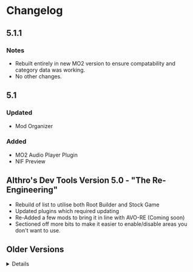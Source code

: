 # Changelog

## 5.1.1
### Notes
- Rebuilt entirely in new MO2 version to ensure compatability and category data was working.
- No other changes.

## 5.1
### Updated
- Mod Organizer

### Added
- MO2 Audio Player Plugin
- NIF Preview

## Althro's Dev Tools Version 5.0 - "The Re-Engineering"
- Rebuild of list to utilise both Root Builder and Stock Game
- Updated plugins which required updating
- Re-Added a few mods to bring it in line with AVO-RE (Coming soon)
- Sectioned off more bits to make it easier to enable/disable areas you don't want to use.

## Older Versions

<Details>

## 4.2
**Updated** 
- Dybills Papyrus Functions,
- PO3 Tweaks,
- SPID,
- USMP

## 4.1
**Updated**
- Base Object Swapper
- Bodyslide and Outfit Studio
- Community Shaders
- CrashLogger
- Dybills Papyrus Functions
- Grass Collision
- Grass Lighting
- Keyword Item Distributor
- Open Animation Replacer
- Screen-Space Shadows
- Tree Lod Lighting
- Unofficial Skyrim Modders Patch
- XP32 Maximum Skeleton

**Added**
- Light Limit Fix
- Light Limit Fix - Particle Light instead of Fake Glow
- Paired Animation Improvements

## 4.0
**Info**
- Complete rebuild of the list to utilise Stock Game. Sadly this does mean GOG is no longer compatible.
- Removed mods & tools that did not align with the vision of the list as a mod authors toolkit.
- Added **fully patched** Creation Kit alongside patched scripts for script authors.
- Bumped MO2 version to enable faster processing.

## 3.6
**Download Changes**
*Updated*
- Community Shaders,
- ConsolePlusPlus,
- Dylbills Papyrus Functions,
- DynDOLOD Resources,
- Grass Lighting,
- Improved Colours Reshade,
- Open Animation Replacer,
- Tree Lod Lighting,
- xLodGen Terrain Tamriel,

*Added*
- Community Shaders Parallax,
- FOMOD Creation Tool,
- Grass Sampler Fix,
- Screen-Space Reflections,
- TAA Sharpen

## 3.5
**Info**
- Fixed application redirects. GOG users will need to **adjust arugments** xEdit based tools to function properly. See [here](https://github.com/TES5Edit/TES5Edit/issues/1043#issuecomment-1265497955) for how to adjust xEdit based applications (xEdit, xLodGen, DynDOLOD/TexGen).

**Download changes**
- Updated: Community Shaders, Dylbills Papyrus Functions, DynDOLOD (Application), ENB Binaries, USMP, USSEP.
- Added: Dual Casting Fix, Open Animation Replacer, RemoveAllItems Freeze Fix
- Removed: Dynamic Animation Replacer

## 3.4
**Info**
- Updated: ANDR_Papyrus, Community Shaders, DynDOLOD (DLL, Resources, Application), ENBSeries, Faster HDT-SMP, Imrpoved Colours Reshade, Keyword Item Distributor.

## 3.3
**Info**
- Split Reshade and ENB section
- Updated: USMP, SPID, Community Shaders, Grass Lighting, Papyrus Profiler, Advanced Notification Log, Faster HDT-SMP, Nemesis Creature Compat, Reshade, DynDOLOD.
- Added: Twilight, Grass Collision, Subsurface Scattering, Improved colours Reshade.

## 3.2
**Info**:
- Updated: DynDOLOD, DynDOLOD DLL NG, DynDOLOD Resources.

## 3.1

**Info**:
- Updated: Actor Limit Fix, Advanced Notification Log NG, ANDR Papyrus Functions, Bug Fixes, dTRY PLugin Updates, DynDOLOD, DynDOLOD resources, ENB Series, Reshade Shaders
- Removed: Shader Tools Updated
- Added: Community Shaders, Faster HDT SMP, Grass Lighting, Script Effecr Archetype Crash Fix, SMP Wind, Tree LOD Lighting, Vendor Respawn Fix.

## 3.0 - "The Next Generation..."

**Info**
- Complete rebuild from scratch
- Reworked all categories to focus more on essentials and themes
- Added Animation Framework tools
- Reworked Post-Processing section
- Added more tools
- Further simplified setup
- Moved Creation Kit related fixes into dedicated folder in tools
- Renamed list to ADT-NG

## 2.3

**Released**: 18/02/2023

**Info**
- Moved GOG plugins into new seperator to facilitate easier set-up.
- Created new profile called "Animonculory Dev Tools" to replace split profiles.
- Updated: DynDOLOD, DynDOLOD Resources, DynDOLOD DLL NG, ENB Binaries, Papyrus Extender, PO3 Tweaks. xLodGen.

## 2.2

**Info**:
- Fixed issue with ENB files not being included.
- Updated: Crashlogger, USMP, SPID, Papyrus Tweaks.

## 2.1

**Released**: 18/01/2023

**Info**: **Not save compatible**

- Fixed issue with Game Data folder being unable to be remapped.
- Updated: Crashlogger, DynDOLOD, DynDOLOD DLL (Utilising beta NG version), Papyrus Tweaks, Root Builder, Simple Activate, Synthesis.
- **NOTE**: Rebuild the Root Builder Cache to ensure the update is registered.

## 2.0.5

**Released**: `03/01/2023`

**Info**:

- Updated: CK Fixes 64, Bug Fixes, Scrambled Bugs, Actor Limit Fix, Papyrus Extender, Base Object Swapper, Race Menu (GOG), DynDOLOD Resources and Scripts.

## 2.0.4

**Released**: `12/12/22`

**Info**:

- Updated: SPID, Crashlogger, Papyrus Tweaks, Simple Dual Sheath
- Removed PseudoESL flag from xEdit

## 2.0.3

**Released**: `22/11/22`

**Info**: 

- Updated mods with new versions to gain more native compatibility.
- Added Fuz Ro Doh GOG version.

## 2.0.2

**Released**: `12/11/22`

**Info**:

- Fixed tool compatability with GOG versions of the game.

## 2.0.1

**NOTE**: This and future builds will be compiled against the GOG version of Skyrim AE. Steam and non paid update functionality is still provided however.

- Fixed more of the GOG compatability.
- Updated mods that required updates.
- Shrunk installer by removing unnescessary information.

## 2.0

**Build at:** `05/11/2022`

**Info**:

- Switched from StockGame to Rootbuilder
- Added support for GOG/EGS edition of Skyrim AE
- Updates mods to reflect update to Skyrim build
- Removed incompatible mods
- Implemented custom Skyrim.CCC to enable compatabiility with non AE builds.

## 1.3

**Build at:** `04/09/2022 14:34:41`

**Info**:

- Download Size change: -5.3MB (Total: 10.4GB)
- Install Size change: -34.1MB (Total: 12.5GB)

**Download Changes**:

- Updated [Dylbills Papyrus Functions](https://www.nexusmods.com/skyrimspecialedition/mods/65410/?tab=files&file_id=308549)
- Updated [powerofthree's Papyrus Extender](https://www.nexusmods.com/skyrimspecialedition/mods/22854/?tab=files&file_id=304790)
- Updated [powerofthree's Tweaks](https://www.nexusmods.com/skyrimspecialedition/mods/51073/?tab=files&file_id=309695)
- Removed [LOOT Config Loader for Mod Organizer](https://www.nexusmods.com/skyrimspecialedition/mods/60864/?tab=files&file_id=252180)
- Removed [loot_0.18.3-win64.7z](https://github.com/loot/loot/releases/download/0.18.3/loot_0.18.3-win64.7z)
- Added [Notification Log SSE](https://www.nexusmods.com/skyrimspecialedition/mods/27707/?tab=files&file_id=283561)
- Added [BodySlide and Outfit Studio](https://www.nexusmods.com/skyrimspecialedition/mods/201/?tab=files&file_id=288728)

## 1.2

**Build at:** `05/08/2022 13:37:56`

**Info**:

- Download Size change: 1.1MB (Total: 10.4GB)
- Install Size change: 8.4MB (Total: 12.5GB)

**Download Changes**:

- Updated [Better Jumping SE](https://www.nexusmods.com/skyrimspecialedition/mods/18967/?tab=files&file_id=302310)
- Updated [Dylbills Papyrus Functions](https://www.nexusmods.com/skyrimspecialedition/mods/65410/?tab=files&file_id=304669)
- Updated [DynDOLOD Resources SE 3](https://www.nexusmods.com/skyrimspecialedition/mods/52897/?tab=files&file_id=304718)
- Updated [More Informative Console](https://www.nexusmods.com/skyrimspecialedition/mods/19250/?tab=files&file_id=301852)
- Updated [Unofficial Skyrim Modder's Patch - USMP SE](https://www.nexusmods.com/skyrimspecialedition/mods/49616/?tab=files&file_id=302734)
- Updated [Unofficial Skyrim Modder's Patch - USMP SE](https://www.nexusmods.com/skyrimspecialedition/mods/49616/?tab=files&file_id=302854)
- Updated [VSCode](https://code.visualstudio.com/sha/download?build=stable&os=win32-x64-archive)

## 1.1

**Build at:** `29/07/2022 12:50:19`

**Info**:
- Removed Rootbuilder due to errors with script compilation in the creation kit.
- Download Size change: -1.8MB (Total: 10.4GB)
- Install Size change: -3.9MB (Total: 12.5GB)

**Download Changes**:

- Removed [Defaulto ENB](https://www.nexusmods.com/skyrimspecialedition/mods/60887/?tab=files&file_id=268146)
- Removed [Kezyma's Root Builder for Mod Organizer](https://www.nexusmods.com/skyrimspecialedition/mods/31720/?tab=files&file_id=293115)
- Added [ENB Organizer](https://www.nexusmods.com/skyrim/mods/67077/?tab=files&file_id=1000214338)

## 1.0

**Build at:** `27/07/2022 18:37:07`

**Info**:

- Reworked list to use Root Builder to build game root folder.
- Added more tools to fit in with updated vision of list.
- Download Size change: -182.3MB (Total: 10.4GB)
- Install Size change: -535.4MB (Total: 12.5GB)

**Download Changes**:

- Added [Champollion a PEX to Papyrus decompiler](https://www.nexusmods.com/skyrim/mods/35307/?tab=files&file_id=1000027039)
- Added [Data_Scripts.zip]()
- Added [Defaulto ENB](https://www.nexusmods.com/skyrimspecialedition/mods/60887/?tab=files&file_id=268146)
- Added [Dylbills Papyrus Functions](https://www.nexusmods.com/skyrimspecialedition/mods/65410/?tab=files&file_id=301386)
- Added [Kezyma's Root Builder for Mod Organizer](https://www.nexusmods.com/skyrimspecialedition/mods/31720/?tab=files&file_id=293115)
- Added [MCM Helper](https://www.nexusmods.com/skyrimspecialedition/mods/53000/?tab=files&file_id=223749)
- Added [OSD Font for SSE Display Tweaks](https://www.nexusmods.com/skyrimspecialedition/mods/48364/?tab=files&file_id=198638)
- Added [Oxygen Meter 2](https://www.nexusmods.com/skyrimspecialedition/mods/64532/?tab=files&file_id=278061)
- Added [PapyrusCompiler.exe]()
- Added [ScriptCompile.bat]()
- Added [Sniff](https://www.nexusmods.com/newvegas/mods/67829/?tab=files&file_id=1000085880)
- Added [Archive.exe]()
- Added [xwmaencode.exe]()
- Added [Elric_xg.dll]()
- Added [Elric_xtexconv.exe]()
- Added [HavokBehaviorPostProcess.exe]()
- Added [UpgradeHavokBehavior.bat]()
- Added [VSCode-win32-x64-1.69.2.zip](https://code.visualstudio.com/sha/download?build=stable&os=win32-x64-archive)
- Added [cLib-Papyrus Function Library](https://www.nexusmods.com/skyrimspecialedition/mods/58011/?tab=files&file_id=246142)
- Added [xLODGen Resource - SSE Terrain Tamriel](https://www.nexusmods.com/skyrimspecialedition/mods/54680/?tab=files&file_id=224361)
- Removed [Classic Paralysis](https://www.nexusmods.com/skyrimspecialedition/mods/45931/?tab=files&file_id=244714)
- Removed [ENB Organizer](https://www.nexusmods.com/skyrim/mods/67077/?tab=files&file_id=1000214338)
- Removed [Enhanced Invisibility](https://www.nexusmods.com/skyrimspecialedition/mods/61950/?tab=files&file_id=258408)
- Removed [Enhanced Reanimation](https://www.nexusmods.com/skyrimspecialedition/mods/43500/?tab=files&file_id=245265)
- Removed [Oxygen Meter](https://www.nexusmods.com/skyrimspecialedition/mods/57452/?tab=files&file_id=243778)
- Removed [Wash That Blood Off 2](https://www.nexusmods.com/skyrimspecialedition/mods/62358/?tab=files&file_id=258553)


## 0.3

**Build at:** `19/07/2022 15:30`

- Added [Fluency Themes for MO2](https://www.nexusmods.com/skyrimspecialedition/mods/71449)
- Added [Loot Config Loader](https://www.nexusmods.com/skyrimspecialedition/mods/60864)
- Added [Nemesis](https://www.nexusmods.com/skyrimspecialedition/mods/60033)
- Added [RaceMenu](https://www.nexusmods.com/skyrimspecialedition/mods/19080)

## 0.2
- Added [Crash Logger SSE VR](https://www.nexusmods.com/skyrimspecialedition/mods/59818)
- Added [Octagon](https://www.nexusmods.com/skyrimspecialedition/mods/28773)
- Added [Cathedral Assets Optimizer](https://www.nexusmods.com/skyrimspecialedition/mods/23316)
- Added [SSE Nif Optimizer](https://www.nexusmods.com/skyrimspecialedition/mods/4089)
- Removed [Crash Logger](https://www.nexusmods.com/skyrimspecialedition/mods/59596)
- Removed [Skyrim Search](https://www.nexusmods.com/skyrimspecialedition/mods/45689)


## 0.1
- Initial build

<\Details>
